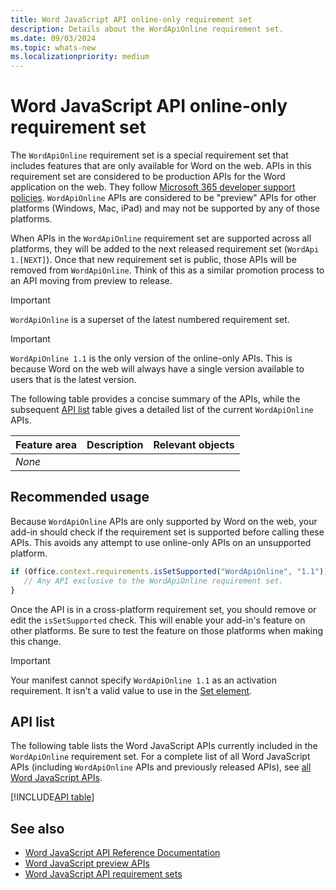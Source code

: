 ```yaml
---
title: Word JavaScript API online-only requirement set
description: Details about the WordApiOnline requirement set.
ms.date: 09/03/2024
ms.topic: whats-new
ms.localizationpriority: medium
---
```


# Word JavaScript API online-only requirement set

The `WordApiOnline` requirement set is a special requirement set that includes features that are only available for Word on the web. APIs in this requirement set are considered to be production APIs for the Word application on the web. They follow [Microsoft 365 developer support policies](/office/dev/add-ins/publish/maintain-breaking-changes). `WordApiOnline` APIs are considered to be "preview" APIs for other platforms (Windows, Mac, iPad) and may not be supported by any of those platforms.

When APIs in the `WordApiOnline` requirement set are supported across all platforms, they will be added to the next released requirement set (`WordApi 1.[NEXT]`). Once that new requirement set is public, those APIs will be removed from `WordApiOnline`. Think of this as a similar promotion process to an API moving from preview to release.

> [!IMPORTANT]
> `WordApiOnline` is a superset of the latest numbered requirement set.

> [!IMPORTANT]
> `WordApiOnline 1.1` is the only version of the online-only APIs. This is because Word on the web will always have a single version available to users that is the latest version.

The following table provides a concise summary of the APIs, while the subsequent [API list](#api-list) table gives a detailed list of the current `WordApiOnline` APIs.

| Feature area | Description | Relevant objects |
|:--- |:--- |:--- |
| *None* |||

## Recommended usage

Because `WordApiOnline` APIs are only supported by Word on the web, your add-in should check if the requirement set is supported before calling these APIs. This avoids any attempt to use online-only APIs on an unsupported platform.

```js
if (Office.context.requirements.isSetSupported("WordApiOnline", "1.1")) {
   // Any API exclusive to the WordApiOnline requirement set.
}
```

Once the API is in a cross-platform requirement set, you should remove or edit the `isSetSupported` check. This will enable your add-in's feature on other platforms. Be sure to test the feature on those platforms when making this change.

> [!IMPORTANT]
> Your manifest cannot specify `WordApiOnline 1.1` as an activation requirement. It isn't a valid value to use in the [Set element](/javascript/api/manifest/set).

## API list

The following table lists the Word JavaScript APIs currently included in the `WordApiOnline` requirement set. For a complete list of all Word JavaScript APIs (including `WordApiOnline` APIs and previously released APIs), see [all Word JavaScript APIs](/javascript/api/word?view=word-js-online&preserve-view=true).

[!INCLUDE[API table](../../includes/word-online.md)]

## See also

- [Word JavaScript API Reference Documentation](/javascript/api/word?view=word-js-online&preserve-view=true)
- [Word JavaScript preview APIs](word-preview-apis.md)
- [Word JavaScript API requirement sets](word-api-requirement-sets.md)
